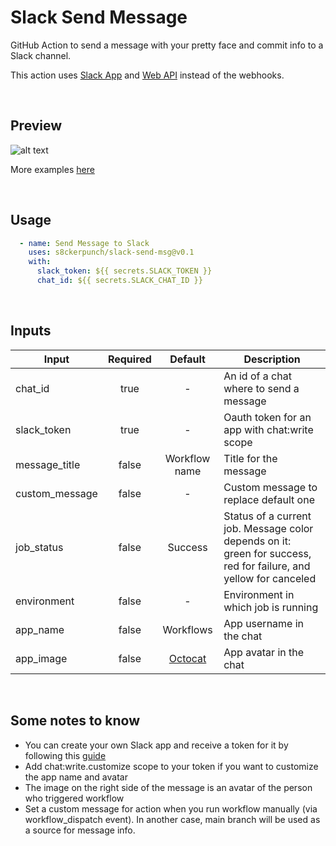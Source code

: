 # Slack Send Message

GitHub Action to send a message with your pretty face and commit info to a Slack channel. 

This action uses [Slack App](https://api.slack.com/start/apps) and [Web API](https://api.slack.com/web) instead of the webhooks.

<br>

## Preview
![alt text](https://github.com/s8ckerpunch/slack-send-msg/blob/main/images/examples/base.png)

More examples [here](https://github.com/s8ckerpunch/slack-send-msg/tree/main/images/examples)

<br>

## Usage
```yaml
  - name: Send Message to Slack
    uses: s8ckerpunch/slack-send-msg@v0.1
    with:
      slack_token: ${{ secrets.SLACK_TOKEN }}
      chat_id: ${{ secrets.SLACK_CHAT_ID }}
```

<br>

## Inputs

| Input          | Required |                                              Default                                              | Description                                                                                                       |
|----------------|:--------:|:-------------------------------------------------------------------------------------------------:|-------------------------------------------------------------------------------------------------------------------|
| chat_id        |   true   |                                                 -                                                 | An id of a chat where to send a message                                                                           |
| slack_token    |   true   |                                                 -                                                 | Oauth token for an app with chat:write scope                                                                      |
| message_title  |  false   |                                           Workflow name                                           | Title for the message                                                                                             |
| custom_message |  false   |                                                 -                                                 | Custom message to replace default one                                                                             |
| job_status     |  false   |                                              Success                                              | Status of a current job. Message color depends on it: green for success, red for failure, and yellow for canceled |
| environment    |  false   |                                                 -                                                 | Environment in which job is running                                                                               |
| app_name       |  false   |                                             Workflows                                             | App username in the chat                                                                                          |
| app_image      |  false   | [Octocat](https://github.com/s8ckerpunch/slack-send-msg/blob/main/images/app-avatar.png?raw=true) | App avatar in the chat                                                                                            |
<br>

## Some notes to know

- You can create your own Slack app and receive a token for it by following this [guide](https://api.slack.com/start/quickstart)
- Add chat:write.customize scope to your token if you want to customize the app name and avatar
- The image on the right side of the message is an avatar of the person who triggered workflow
- Set a custom message for action when you run workflow manually (via workflow_dispatch event).
In another case, main branch will be used as a source for message info.

